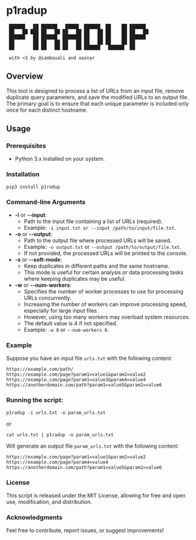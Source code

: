 # p1radup

```
 ██████   ██ ██████   █████  ██████  ██    ██ ██████
 ██   ██ ███ ██   ██ ██   ██ ██   ██ ██    ██ ██   ██
 ██████   ██ ██████  ███████ ██   ██ ██    ██ ██████
 ██       ██ ██   ██ ██   ██ ██   ██ ██    ██ ██
 ██       ██ ██   ██ ██   ██ ██████   ██████  ██

 with <3 by @iambouali and aaznar
```

## Overview

This tool is designed to process a list of URLs from an input file, remove duplicate query parameters, and save the modified URLs to an output file. The primary goal is to ensure that each unique parameter is included only once for each distinct hostname.

## Usage

### Prerequisites

- Python 3.x installed on your system.

### Installation 

`pip3 install p1radup`

### Command-line Arguments

* **-i** or **--input**:
   - Path to the input file containing a list of URLs (required).
   - Example: `-i input.txt or --input /path/to/input/file.txt`.
* **-o** or **--output**:
   - Path to the output file where processed URLs will be saved.
   - Example: `-o output.txt` or `--output /path/to/output/file.txt`.
   - If not provided, the processed URLs will be printed to the console.
* **-s** or **--soft-mode**:
   - Keep duplicates in different paths and the same hostname.
   - This mode is useful for certain analysis or data processing tasks where keeping duplicates may be useful.
* **-w** or **--num-workers**:
   - Specifies the number of worker processes to use for processing URLs concurrently.
   - Increasing the number of workers can improve processing speed, especially for large input files.
   - However, using too many workers may overload system resources.
   - The default value is 4 if not specified.
   - Example: `-w 8` or `--num-workers 8`.
  
### Example

Suppose you have an input file `urls.txt` with the following content:

```
https://example.com/path/
https://example.com/page?param1=value1&param2=value2
https://example.com/page?param1=value3&param4=value4
https://anotherdomain.com/path?param1=value5&param2=value6
```

### Running the script:

`p1radup -i urls.txt -o param_urls.txt`

or

`cat urls.txt | p1radup -o param_urls.txt`


Will generate an output file `param_urls.txt` with the following content:

```
https://example.com/page?param1=value1&param2=value2
https://example.com/page?param4=value4
https://anotherdomain.com/path?param1=value5&param2=value6
```

### License

This script is released under the MIT License, allowing for free and open use, modification, and distribution.

### Acknowledgments

Feel free to contribute, report issues, or suggest improvements!
